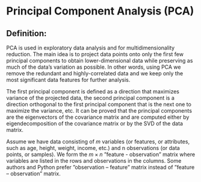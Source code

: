 # Principal Component Analysis (PCA)

## Definition:

PCA is used in exploratory data analysis and for multidimensionality reduction. The main idea is to project data points onto only the first few principal components to obtain lower-dimensional data while preserving as much of the data’s variation as possible. In other words, using PCA we remove the redundant and highly-correlated data and we keep only the most significant data features for further analysis.

The first principal component is defined as a direction that maximizes variance of the projected data, the second principal component is a direction orthogonal to the first principal component that is the next one to maximize the variance, etc. It can be proved that the principal components are the eigenvectors of the covariance matrix and are computed either by eigendecomposition of the covariance matrix or by the SVD of the data matrix.

Assume we have data consisting of $m$ variables (or features, or attributes, such as age, height, weight, income, etc.) and n observations (or data points, or samples). We form the $m \times n$ ”feature - observation” matrix where variables are listed in the rows and observations in the columns. Some authors and Python prefer ”observation – feature” matrix instead of ”feature – observation” matrix. 
